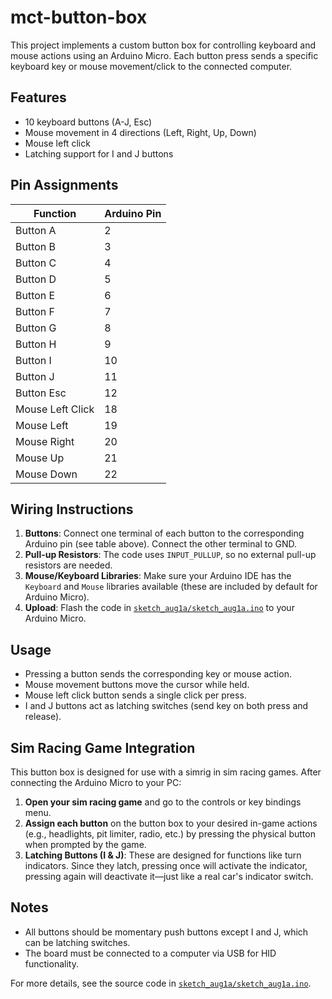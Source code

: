 # mct-button-box

This project implements a custom button box for controlling keyboard and mouse actions using an Arduino Micro. Each button press sends a specific keyboard key or mouse movement/click to the connected computer.

## Features

- 10 keyboard buttons (A-J, Esc)
- Mouse movement in 4 directions (Left, Right, Up, Down)
- Mouse left click
- Latching support for I and J buttons

## Pin Assignments

| Function         | Arduino Pin |
|------------------|------------|
| Button A         | 2          |
| Button B         | 3          |
| Button C         | 4          |
| Button D         | 5          |
| Button E         | 6          |
| Button F         | 7          |
| Button G         | 8          |
| Button H         | 9          |
| Button I         | 10         |
| Button J         | 11         |
| Button Esc       | 12         |
| Mouse Left Click | 18         |
| Mouse Left       | 19         |
| Mouse Right      | 20         |
| Mouse Up         | 21         |
| Mouse Down       | 22         |

## Wiring Instructions

1. **Buttons**: Connect one terminal of each button to the corresponding Arduino pin (see table above). Connect the other terminal to GND.
2. **Pull-up Resistors**: The code uses `INPUT_PULLUP`, so no external pull-up resistors are needed.
3. **Mouse/Keyboard Libraries**: Make sure your Arduino IDE has the `Keyboard` and `Mouse` libraries available (these are included by default for Arduino Micro).
4. **Upload**: Flash the code in [`sketch_aug1a/sketch_aug1a.ino`](sketch_aug1a/sketch_aug1a.ino) to your Arduino Micro.

## Usage

- Pressing a button sends the corresponding key or mouse action.
- Mouse movement buttons move the cursor while held.
- Mouse left click button sends a single click per press.
- I and J buttons act as latching switches (send key on both press and release).

## Sim Racing Game Integration

This button box is designed for use with a simrig in sim racing games. After connecting the Arduino Micro to your PC:

1. **Open your sim racing game** and go to the controls or key bindings menu.
2. **Assign each button** on the button box to your desired in-game actions (e.g., headlights, pit limiter, radio, etc.) by pressing the physical button when prompted by the game.
3. **Latching Buttons (I & J)**: These are designed for functions like turn indicators. Since they latch, pressing once will activate the indicator, pressing again will deactivate it—just like a real car's indicator switch.

## Notes

- All buttons should be momentary push buttons except I and J, which can be latching switches.
- The board must be connected to a computer via USB for HID functionality.

For more details, see the source code in [`sketch_aug1a/sketch_aug1a.ino`](sketch_aug1a/sketch_aug1a.ino).